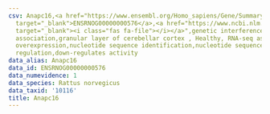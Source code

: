 ```yaml
---
csv: Anapc16,<a href="https://www.ensembl.org/Homo_sapiens/Gene/Summary?db=core;g=ENSRNOG00000000576"
  target="_blank">ENSRNOG00000000576</a>,<a href="https://www.ncbi.nlm.nih.gov/pubmed/30467350"
  target="_blank"><i class="fas fa-file"></i></a>",genetic interference,functional
  association,granular layer of cerebellar cortex , Healthy, RNA-seq assay, hsf-1
  overexpression,nucleotide sequence identification,nucleotide sequence identification,transcriptional
  regulation,down-regulates activity
data_alias: Anapc16
data_id: ENSRNOG00000000576
data_numevidence: 1
data_species: Rattus norvegicus
data_taxid: '10116'
title: Anapc16
---
```

